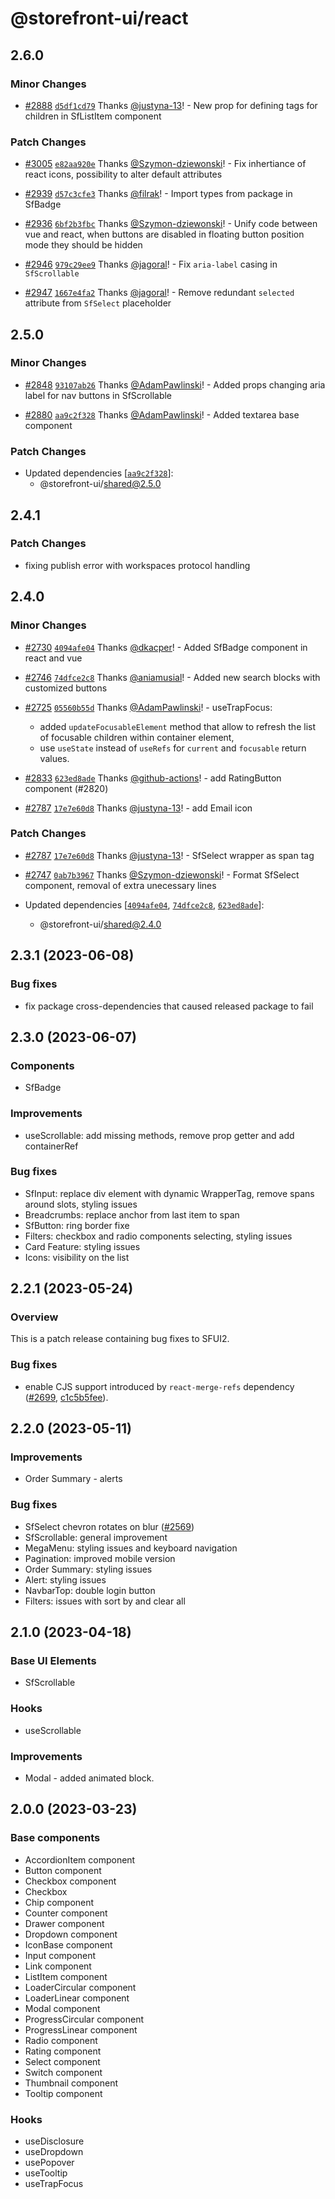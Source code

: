 # @storefront-ui/react

## 2.6.0

### Minor Changes

- [#2888](https://github.com/vuestorefront/storefront-ui/pull/2888) [`d5df1cd79`](https://github.com/vuestorefront/storefront-ui/commit/d5df1cd79ca123d54c70a17cfeb7cc4f50eac8f8) Thanks [@justyna-13](https://github.com/justyna-13)! - New prop for defining tags for children in SfListItem component

### Patch Changes

- [#3005](https://github.com/vuestorefront/storefront-ui/pull/3005) [`e82aa920e`](https://github.com/vuestorefront/storefront-ui/commit/e82aa920ecaa58ec7bd50204a6e6a165d5341958) Thanks [@Szymon-dziewonski](https://github.com/Szymon-dziewonski)! - Fix inhertiance of react icons, possibility to alter default attributes

- [#2939](https://github.com/vuestorefront/storefront-ui/pull/2939) [`d57c3cfe3`](https://github.com/vuestorefront/storefront-ui/commit/d57c3cfe32ae3816c80e7a08efd8ae359cc02833) Thanks [@filrak](https://github.com/filrak)! - Import types from package in SfBadge

- [#2936](https://github.com/vuestorefront/storefront-ui/pull/2936) [`6bf2b3fbc`](https://github.com/vuestorefront/storefront-ui/commit/6bf2b3fbc83810b00ff2a3b63976444497d0f277) Thanks [@Szymon-dziewonski](https://github.com/Szymon-dziewonski)! - Unify code between vue and react, when buttons are disabled in floating button position mode they should be hidden

- [#2946](https://github.com/vuestorefront/storefront-ui/pull/2946) [`979c29ee9`](https://github.com/vuestorefront/storefront-ui/commit/979c29ee91b3289e6514314ca7c841e457ca3ec0) Thanks [@jagoral](https://github.com/jagoral)! - Fix `aria-label` casing in `SfScrollable`

- [#2947](https://github.com/vuestorefront/storefront-ui/pull/2947) [`1667e4fa2`](https://github.com/vuestorefront/storefront-ui/commit/1667e4fa2ccc495b38227930980c1eb52220f837) Thanks [@jagoral](https://github.com/jagoral)! - Remove redundant `selected` attribute from `SfSelect` placeholder

## 2.5.0

### Minor Changes

- [#2848](https://github.com/vuestorefront/storefront-ui/pull/2848) [`93107ab26`](https://github.com/vuestorefront/storefront-ui/commit/93107ab2664bd513e8074c2ee3069cf601fb8a17) Thanks [@AdamPawlinski](https://github.com/AdamPawlinski)! - Added props changing aria label for nav buttons in SfScrollable

- [#2880](https://github.com/vuestorefront/storefront-ui/pull/2880) [`aa9c2f328`](https://github.com/vuestorefront/storefront-ui/commit/aa9c2f328df419a929f06aa7b2053baef9830d60) Thanks [@AdamPawlinski](https://github.com/AdamPawlinski)! - Added textarea base component

### Patch Changes

- Updated dependencies [[`aa9c2f328`](https://github.com/vuestorefront/storefront-ui/commit/aa9c2f328df419a929f06aa7b2053baef9830d60)]:
  - @storefront-ui/shared@2.5.0

## 2.4.1

### Patch Changes

- fixing publish error with workspaces protocol handling

## 2.4.0

### Minor Changes

- [#2730](https://github.com/vuestorefront/storefront-ui/pull/2730) [`4094afe04`](https://github.com/vuestorefront/storefront-ui/commit/4094afe045b06a57c90f67826300aad95b1f5426) Thanks [@dkacper](https://github.com/dkacper)! - Added SfBadge component in react and vue

- [#2746](https://github.com/vuestorefront/storefront-ui/pull/2746) [`74dfce2c8`](https://github.com/vuestorefront/storefront-ui/commit/74dfce2c8aab7e959de40672c787d489bfe31537) Thanks [@aniamusial](https://github.com/aniamusial)! - Added new search blocks with customized buttons

- [#2725](https://github.com/vuestorefront/storefront-ui/pull/2725) [`05560b55d`](https://github.com/vuestorefront/storefront-ui/commit/05560b55ddd0fe8c6e1225b083530841f93ec8ba) Thanks [@AdamPawlinski](https://github.com/AdamPawlinski)! - useTrapFocus:

  - added `updateFocusableElement` method that allow to refresh the list of focusable children within container element,
  - use `useState` instead of `useRefs` for `current` and `focusable` return values.

- [#2833](https://github.com/vuestorefront/storefront-ui/pull/2833) [`623ed8ade`](https://github.com/vuestorefront/storefront-ui/commit/623ed8ade14c87ac1f29ab83a5ea53baf9fa6d22) Thanks [@github-actions](https://github.com/apps/github-actions)! - add RatingButton component (#2820)

- [#2787](https://github.com/vuestorefront/storefront-ui/pull/2787) [`17e7e60d8`](https://github.com/vuestorefront/storefront-ui/commit/17e7e60d89dff3d3f4456266ebd5e53677bcf358) Thanks [@justyna-13](https://github.com/justyna-13)! - add Email icon

### Patch Changes

- [#2787](https://github.com/vuestorefront/storefront-ui/pull/2787) [`17e7e60d8`](https://github.com/vuestorefront/storefront-ui/commit/17e7e60d89dff3d3f4456266ebd5e53677bcf358) Thanks [@justyna-13](https://github.com/justyna-13)! - SfSelect wrapper as span tag

- [#2747](https://github.com/vuestorefront/storefront-ui/pull/2747) [`0ab7b3967`](https://github.com/vuestorefront/storefront-ui/commit/0ab7b3967e0fab002ed0f59bd3491f6a3d046319) Thanks [@Szymon-dziewonski](https://github.com/Szymon-dziewonski)! - Format SfSelect component, removal of extra unecessary lines

- Updated dependencies [[`4094afe04`](https://github.com/vuestorefront/storefront-ui/commit/4094afe045b06a57c90f67826300aad95b1f5426), [`74dfce2c8`](https://github.com/vuestorefront/storefront-ui/commit/74dfce2c8aab7e959de40672c787d489bfe31537), [`623ed8ade`](https://github.com/vuestorefront/storefront-ui/commit/623ed8ade14c87ac1f29ab83a5ea53baf9fa6d22)]:
  - @storefront-ui/shared@2.4.0

## 2.3.1 (2023-06-08)

### Bug fixes

- fix package cross-dependencies that caused released package to fail

## 2.3.0 (2023-06-07)

### Components

- SfBadge

### Improvements

- useScrollable: add missing methods, remove prop getter and add containerRef

### Bug fixes

- SfInput: replace div element with dynamic WrapperTag, remove spans around slots, styling issues
- Breadcrumbs: replace anchor from last item to span
- SfButton: ring border fixe
- Filters: checkbox and radio components selecting, styling issues
- Card Feature: styling issues
- Icons: visibility on the list

## 2.2.1 (2023-05-24)

### Overview

This is a patch release containing bug fixes to SFUI2.

### Bug fixes

- enable CJS support introduced by `react-merge-refs` dependency ([#2699](https://github.com/vuestorefront/storefront-ui/issues/2699), [c1c5b5fee](https://github.com/vuestorefront/storefront-ui/commit/c1c5b5feee1c7a7e2a2933f001e3f4239887f15d)).

## 2.2.0 (2023-05-11)

### Improvements

- Order Summary - alerts

### Bug fixes

- SfSelect chevron rotates on blur ([#2569](https://github.com/vuestorefront/storefront-ui/issues/2569))
- SfScrollable: general improvement
- MegaMenu: styling issues and keyboard navigation
- Pagination: improved mobile version
- Order Summary: styling issues
- Alert: styling issues
- NavbarTop: double login button
- Filters: issues with sort by and clear all

## 2.1.0 (2023-04-18)

### Base UI Elements

- SfScrollable

### Hooks

- useScrollable

### Improvements

- Modal - added animated block.

## 2.0.0 (2023-03-23)

### Base components

- AccordionItem component
- Button component
- Checkbox component
- Checkbox
- Chip component
- Counter component
- Drawer component
- Dropdown component
- IconBase component
- Input component
- Link component
- ListItem component
- LoaderCircular component
- LoaderLinear component
- Modal component
- ProgressCircular component
- ProgressLinear component
- Radio component
- Rating component
- Select component
- Switch component
- Thumbnail component
- Tooltip component

### Hooks

- useDisclosure
- useDropdown
- usePopover
- useTooltip
- useTrapFocus
